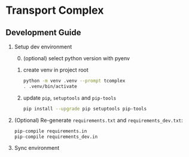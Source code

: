 # Transport Complex

## Development Guide

1. Setup dev environment

    0. (optional) select python version with pyenv
    1. create venv in project root

        ```bash
        python -m venv .venv --prompt tcomplex
        . .venv/bin/activate
        ```

    2. update `pip`, `setuptools` and `pip-tools`

        ```bash
        pip install --upgrade pip setuptools pip-tools
        ```

2. (Optional) Re-generate `requirements.txt` and `requirements_dev.txt`:

    ```bash
    pip-compile requirements.in
    pip-compile requirements_dev.in
    ```

3. Sync environment

